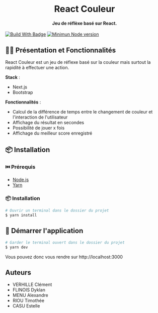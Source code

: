 <h1 align="center">
  <br>

  <br>
  React Couleur
  <br>
</h1>

<h4 align="center">Jeu de réflèxe basé sur React.</h4>

[![Build With Badge](https://img.shields.io/badge/Build%20with-React%20-blue)](https://reactnative.dev/)
[![Minimun Node version](https://img.shields.io/node/v/react-native)](https://reactnative.dev/)

## 👨‍🏫 Présentation et Fonctionnalités

React Couleur est un jeu de réflexe basé sur la couleur mais surtout la rapidité à effectuer une action.

**Stack** :
- Next.js
- Bootstrap

**Fonctionnalités** :
- Calcul de la différence de temps entre le changement de couleur et l'interaction de l'utilisateur
- Affichage du résultat en secondes
- Possibilité de jouer x fois
- Affichage du meilleur score enregistré

## 📦 Installation

### ⏮️ Prérequis

- [Node.js](https://nodejs.org/en/)
- [Yarn](https://yarnpkg.com/)

### 📦 Installation

```bash
# Ouvrir un terminal dans le dossier du projet
$ yarn install
```

##  🚀 Démarrer l'application

```bash
# Garder le terminal ouvert dans le dossier du projet
$ yarn dev
```
Vous pouvez donc vous rendre sur http://localhost:3000

##  Auteurs
- VERHILLE Clément
- FLINOIS Dyklan
- MENU Alexandre
- RIOU Timothée
- CASU Estelle
    

